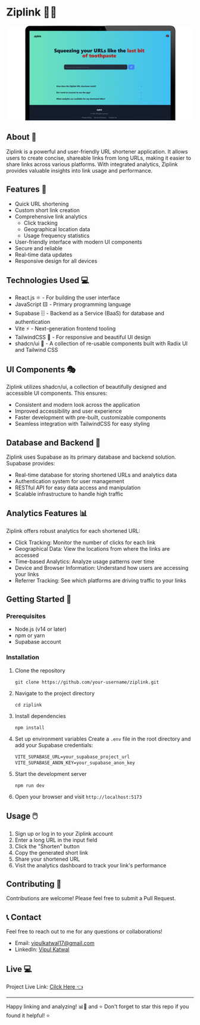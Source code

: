 # Ziplink 🔗✨

![Ziplink Screenshot](./public/ziplink.png)

## About 📖

Ziplink is a powerful and user-friendly URL shortener application. It allows users to create concise, shareable links from long URLs, making it easier to share links across various platforms. With integrated analytics, Ziplink provides valuable insights into link usage and performance.

## Features 🚀

- Quick URL shortening
- Custom short link creation
- Comprehensive link analytics
  - Click tracking
  - Geographical location data
  - Usage frequency statistics
- User-friendly interface with modern UI components
- Secure and reliable
- Real-time data updates
- Responsive design for all devices

## Technologies Used 💻

- React.js ⚛️ - For building the user interface
- JavaScript 🟨 - Primary programming language
- Supabase 🗄️ - Backend as a Service (BaaS) for database and authentication
- Vite ⚡ - Next-generation frontend tooling
- TailwindCSS 🎨 - For responsive and beautiful UI design
- shadcn/ui 🧩 - A collection of re-usable components built with Radix UI and Tailwind CSS

## UI Components 🎭

Ziplink utilizes shadcn/ui, a collection of beautifully designed and accessible UI components. This ensures:

- Consistent and modern look across the application
- Improved accessibility and user experience
- Faster development with pre-built, customizable components
- Seamless integration with TailwindCSS for easy styling

## Database and Backend 🔧

Ziplink uses Supabase as its primary database and backend solution. Supabase provides:

- Real-time database for storing shortened URLs and analytics data
- Authentication system for user management
- RESTful API for easy data access and manipulation
- Scalable infrastructure to handle high traffic

## Analytics Features 📊

Ziplink offers robust analytics for each shortened URL:

- Click Tracking: Monitor the number of clicks for each link
- Geographical Data: View the locations from where the links are accessed
- Time-based Analytics: Analyze usage patterns over time
- Device and Browser Information: Understand how users are accessing your links
- Referrer Tracking: See which platforms are driving traffic to your links

## Getting Started 🏁

### Prerequisites

- Node.js (v14 or later)
- npm or yarn
- Supabase account

### Installation

1. Clone the repository
   ```
   git clone https://github.com/your-username/ziplink.git
   ```

2. Navigate to the project directory
   ```
   cd ziplink
   ```

3. Install dependencies
   ```
   npm install
   ```

4. Set up environment variables
   Create a `.env` file in the root directory and add your Supabase credentials:
   ```
   VITE_SUPABASE_URL=your_supabase_project_url
   VITE_SUPABASE_ANON_KEY=your_supabase_anon_key
   ```

5. Start the development server
   ```
   npm run dev
   ```

6. Open your browser and visit `http://localhost:5173`

## Usage 🖱️

1. Sign up or log in to your Ziplink account
2. Enter a long URL in the input field
3. Click the "Shorten" button
4. Copy the generated short link
5. Share your shortened URL
6. Visit the analytics dashboard to track your link's performance

## Contributing 🤝

Contributions are welcome! Please feel free to submit a Pull Request.

## 📞 Contact

Feel free to reach out to me for any questions or collaborations!

- Email: vipulkatwal17@gmail.com
- LinkedIn: [Vipul Katwal](https://www.linkedin.com/in/vipulkatwal)


## Live 💻

Project Live Link: [Cilck Here 👈](https://ziplink-one.vercel.app)

---

Happy linking and analyzing! 📊🎉 and ⭐️ Don't forget to star this repo if you found it helpful! ⭐️
